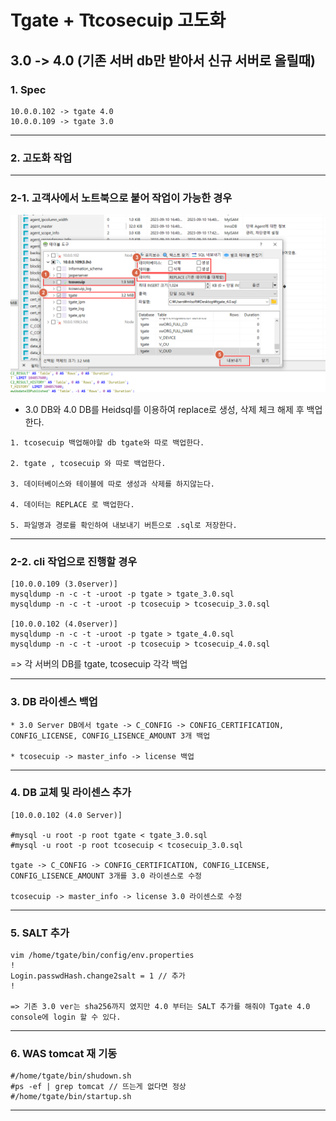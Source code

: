 # Tgate + Ttcosecuip 고도화

## 3.0 -> 4.0 (기존 서버 db만 받아서 신규 서버로 올릴때)


### 1. Spec
```
10.0.0.102 -> tgate 4.0
10.0.0.109 -> tgate 3.0
```
---

### 2. 고도화 작업

----

### 2-1. 고객사에서 노트북으로 붙어 작업이 가능한 경우

![Alt text](image-225.png)

* 3.0 DB와 4.0 DB를 Heidsql를 이용하여 replace로 생성, 삭제 체크 해제 후 백업한다.

```
1. tcosecuip 백업해야할 db tgate와 따로 백업한다.

2. tgate , tcosecuip 와 따로 백업한다.

3. 데이터베이스와 테이블에 따로 생성과 삭제를 하지않는다.

4. 데이터는 REPLACE 로 백업한다.

5. 파일명과 경로를 확인하여 내보내기 버튼으로 .sql로 저장한다.
```


---


### 2-2. cli 작업으로 진행할 경우


```
[10.0.0.109 (3.0server)]
mysqldump -n -c -t -uroot -p tgate > tgate_3.0.sql
mysqldump -n -c -t -uroot -p tcosecuip > tcosecuip_3.0.sql

[10.0.0.102 (4.0server)]
mysqldump -n -c -t -uroot -p tgate > tgate_4.0.sql
mysqldump -n -c -t -uroot -p tcosecuip > tcosecuip_4.0.sql
```
=> 각 서버의 DB를 tgate, tcosecuip 각각 백업

---

### 3. DB 라이센스 백업

```
* 3.0 Server DB에서 tgate -> C_CONFIG -> CONFIG_CERTIFICATION, CONFIG_LICENSE, CONFIG_LISENCE_AMOUNT 3개 백업

* tcosecuip -> master_info -> license 백업 
```

---

### 4. DB 교체 및 라이센스 추가

```
[10.0.0.102 (4.0 Server)]

#mysql -u root -p root tgate < tgate_3.0.sql
#mysql -u root -p root tcosecuip < tcosecuip_3.0.sql

tgate -> C_CONFIG -> CONFIG_CERTIFICATION, CONFIG_LICENSE, CONFIG_LISENCE_AMOUNT 3개를 3.0 라이센스로 수정

tcosecuip -> master_info -> license 3.0 라이센스로 수정
```

---


### 5. SALT 추가

```
vim /home/tgate/bin/config/env.properties
!
Login.passwdHash.change2salt = 1 // 추가
!

=> 기존 3.0 ver는 sha256까지 였지만 4.0 부터는 SALT 추가를 해줘야 Tgate 4.0 console에 login 할 수 있다.
```

---

### 6. WAS tomcat 재 기동

```
#/home/tgate/bin/shudown.sh
#ps -ef | grep tomcat // 뜨는게 없다면 정상
#/home/tgate/bin/startup.sh
```

---



